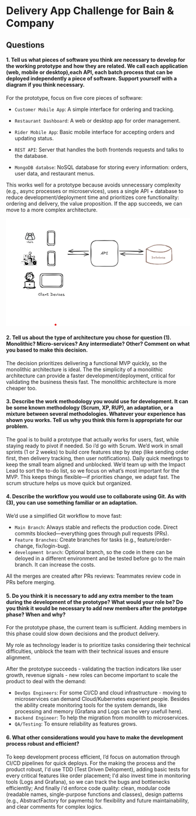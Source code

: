 # Delivery App Challenge for Bain &amp; Company


## Questions

#### 1.  Tell us what pieces of software you think are necessary to develop for the working prototype and how they are related. We call each application (web, mobile or desktop),each API, each batch process that can be deployed independently a piece of software. Support yourself with a diagram if you think necessary.


For the prototype, focus on five core pieces of software:

- `Customer Mobile App`: A simple interface for ordering and tracking.

- `Restaurant Dashboard`: A web or desktop app for order management.

- `Rider Mobile App`: Basic mobile interface for accepting orders and updating status.

- `REST API`: Server that handles the both frontends requests and talks to the database.

- `MongoDB databse`: NoSQL database for storing every information: orders, user data, and restaurant menus.

This works well for a prototype because avoids unnecessary complexity (e.g., async processes or microservices), uses a single API + database to reduce development/deployment time and prioritizes core functionality: ordering and delivery, the value proposition. If the app succeeds, we can move to a more complex architecture. 

![System Prototype Architecture](media/architecture-diagram.png)  

#### 2. Tell us about the type of architecture you chose for question (1). Monolithic? Micro-services? Any intermediate? Other? Comment on what you based to make this decision.

The decision prioritizes delivering a functional MVP quickly, so the monolithic architecture is ideal. The the simplicity of a monolithic architecture can provide a faster development/deployment, critical for validating the business thesis fast. The monolithic architecture is more cheaper too.

#### 3. Describe the work methodology you would use for development. It can be some known methodology (Scrum, XP, RUP), an adaptation, or a mixture between several methodologies. Whatever your experience has shown you works. Tell us why you think this form is appropriate for our problem.
The goal is to build a prototype that actually works for users, fast, while staying ready to pivot if needed. So i’d go with Scrum. We’d work in small sprints (1 or 2 weeks) to build core features step by step (like sending order first, then delivery tracking, then user notifications). Daily quick meetings to keep the small team aligned and unblocked. We’d team up with the Impact Lead to sort the to-do list, so we focus on what’s most important for the MVP. This keeps things flexible—if priorities change, we adapt fast. The scrum structure helps us move quick but organized.

#### 4. Describe the workflow you would use to collaborate using Git. As with (3), you can use something familiar or an adaptation.

We’d use a simplified Git workflow to move fast:

- `Main Branch`: Always stable and reflects the production code. Direct commits blocked—everything goes through pull requests (PRs).
- `Feature Branches`: Create branches for tasks (e.g., feature/order-change, fix/login-bug).
- `development branch`: Optional branch, so the code in there can be deloyed in a different environment and be tested before go to the main branch. It can increase the costs.

All the merges are created after PRs reviews: Teammates review code in PRs before merging.

#### 5. Do you think it is necessary to add any extra member to the team during the development of the prototype? What would your role be? Do you think it would be necessary to add new members after the prototype phase? When and why?

For the prototype phase, the current team is sufficient. Adding members in this phase could slow down decisions and the product delivery. 

My role as technology leader is to prioritize tasks considering their technical difficulties, unblock the team with their technical issues and ensure alignment.

After the prototype succeeds - validating the traction indicators like user growth, revenue signals - new roles can become important to scale the product to deal with the demand:

- `DevOps Engineers`: For some CI/CD and cloud infrastructure - moving to microservices can demand Cloud/Kubernetes experient people. Besides the ability create monitoring tools for the system demands, like processing and memory (Grafana and Logs can be very usefull here).
- `Backend Engineer`: To help the migration from monolith to microservices.
- `QA/Testing`: To ensure reliability as features grows.

#### 6. What other considerations would you have to make the development process robust and efficient?

To keep development process efficient, I’d focus on automation through CI/CD pipelines for quick deploys. For the making the process and the product robust, I'd use TDD (Test Driven Delopment), adding basic tests for every critical features like order placement; I'd also invest time in monitoring tools (Logs and Grafana), so we can track the bugs and bottlenecks efficientlly; And finally i'd enforce code quality: clean, modular code (readable names, single-purpose functions and classes), design patterns (e.g., AbstractFactory for payments) for flexibility and future maintainability, and clear comments for complex logics.